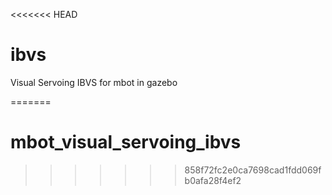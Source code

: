 <<<<<<< HEAD
# ibvs
Visual Servoing IBVS for mbot in gazebo 

=======
# mbot_visual_servoing_ibvs
>>>>>>> 858f72fc2e0ca7698cad1fdd069fb0afa28f4ef2

